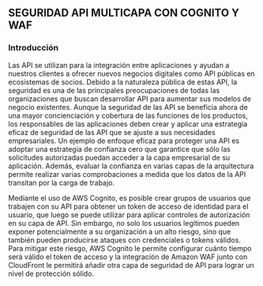 ## SEGURIDAD API MULTICAPA CON COGNITO Y WAF

### Introducción
Las API se utilizan para la integración entre aplicaciones y ayudan a nuestros clientes a ofrecer nuevos negocios digitales como API públicas en ecosistemas de socios. Debido a la naturaleza pública de estas API, la seguridad es una de las principales preocupaciones de todas las organizaciones que buscan desarrollar API para aumentar sus modelos de negocio existentes. Aunque la seguridad de las API se beneficia ahora de una mayor concienciación y cobertura de las funciones de los productos, los responsables de las aplicaciones deben crear y aplicar una estrategia eficaz de seguridad de las API que se ajuste a sus necesidades empresariales. Un ejemplo de enfoque eficaz para proteger una API es adoptar una estrategia de confianza cero que garantice que sólo las solicitudes autorizadas puedan acceder a la capa empresarial de su aplicación. Además, evaluar la confianza en varias capas de la arquitectura permite realizar varias comprobaciones a medida que los datos de la API transitan por la carga de trabajo.

Mediante el uso de AWS Cognito, es posible crear grupos de usuarios que trabajen con su API para obtener un token de acceso de identidad para el usuario, que luego se puede utilizar para aplicar controles de autorización en su capa de API. Sin embargo, no solo los usuarios legítimos pueden exponer potencialmente a su organización a un alto riesgo, sino que también pueden producirse ataques con credenciales o tokens válidos. Para mitigar este riesgo, AWS Cognito le permite configurar cuánto tiempo será válido el token de acceso y la integración de Amazon WAF junto con CloudFront le permitirá añadir otra capa de seguridad de API para lograr un nivel de protección sólido.